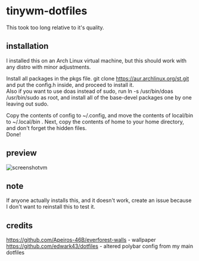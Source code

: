 # tinywm-dotfiles
This took too long relative to it's quality.
## installation
I installed this on an Arch Linux virtual machine, but this should work with any distro with minor adjustments.

Install all packages in the pkgs file.
git clone https://aur.archlinux.org/st.git and put the config.h inside, and proceed to install it. <br>
Also if you want to use doas instead of sudo, run ln -s /usr/bin/doas /usr/bin/sudo as root, and install all of the base-devel packages one by one leaving out sudo.

Copy the contents of config to ~/.config, and move the contents of local/bin to ~/.local/bin .
Next, copy the contents of home to your home directory, and don't forget the hidden files. <br>
Done!

## preview
![screenshotvm](https://github.com/edwark43/tinywm-dotfiles/assets/97860398/f130d225-5eef-4b9d-aa77-14763badd509)

## note
If anyone actually installs this, and it doesn't work, create an issue because I don't want to reinstall this to test it.

## credits
https://github.com/Apeiros-46B/everforest-walls - wallpaper <br>
https://github.com/edwark43/dotfiles - altered polybar config from my main dotfiles
